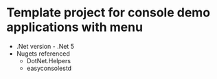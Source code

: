 # Template project for console demo applications with menu

- .Net version - .Net 5
- Nugets referenced
	- DotNet.Helpers
	- easyconsolestd
